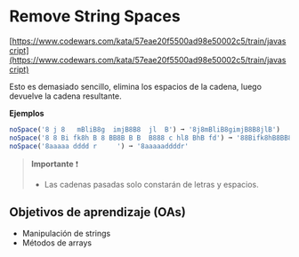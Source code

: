 # Remove String Spaces

[https://www.codewars.com/kata/57eae20f5500ad98e50002c5/train/javascript](https://www.codewars.com/kata/57eae20f5500ad98e50002c5/train/javascript)

Esto es demasiado sencillo, elimina los espacios de la cadena, luego devuelve la cadena resultante.


__Ejemplos__

```js
noSpace('8 j 8   mBliB8g  imjB8B8  jl  B') ➞ '8j8mBliB8gimjB8B8jlB')
noSpace('8 8 Bi fk8h B 8 BB8B B B  B888 c hl8 BhB fd') ➞ '88Bifk8hB8BB8BBBB888chl8BhBfd'  
noSpace('8aaaaa dddd r     ') ➞ '8aaaaaddddr'
```

> __Importante__ ❗
>
> - Las cadenas pasadas solo constarán de letras y espacios.


## Objetivos de aprendizaje (OAs)

- Manipulación de strings
- Métodos de arrays
